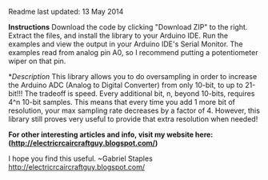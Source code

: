 Readme last updated: 13 May 2014

**Instructions**
Download the code by clicking "Download ZIP" to the right.  Extract the files, and install the library to your Arduino IDE. Run the examples and view the output in your Arduino IDE's Serial Monitor.  The examples read from analog pin A0, so I recommend putting a potentiometer wiper on that pin.

**Description*
This library allows you to do oversampling in order to increase the Arduino ADC (Analog to Digital Converter) from only 10-bit, to up to 21-bit!!!
The tradeoff is speed.  Every additional bit, n, beyond 10-bits, requires 4^n 10-bit samples.  This means that every time you add 1 more bit of resolution, your max sampling rate decreases by a factor of 4.  However, this library still proves very useful to provide that extra resolution when needed!

**For other interesting articles and info, visit my website here: (http://electricrcaircraftguy.blogspot.com/)**

I hope you find this useful.
~Gabriel Staples
http://electricrcaircraftguy.blogspot.com/